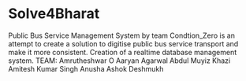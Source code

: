 # Solve4Bharat
Public Bus Service Management System by team Condtion_Zero is an attempt to create a solution to digitise public bus service transport and make it more consistent.
Creation of a realtime database management system.
TEAM:
  Amrutheshwar O
  Aaryan Agarwal
  Abdul Muyiz Khazi
  Amitesh Kumar Singh
  Anusha Ashok Deshmukh

